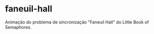 faneuil-hall
============

Animação do problema de sincronização "Faneuil Hall" do Little Book of Semaphores.
